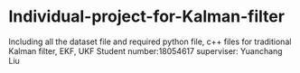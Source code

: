 # Individual-project-for-Kalman-filter
Including all the dataset file and required python file, c++ files for traditional Kalman filter, EKF, UKF
Student number:18054617
superviser: Yuanchang Liu
